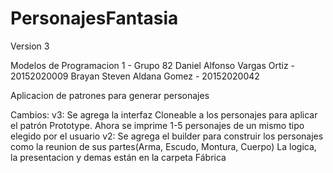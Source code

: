 # PersonajesFantasia

Version 3

Modelos de Programacion 1 - Grupo 82
Daniel Alfonso Vargas Ortiz - 20152020009
Brayan Steven Aldana Gomez - 20152020042

Aplicacion de patrones para generar personajes

Cambios:
v3: Se agrega la interfaz Cloneable a los personajes para aplicar el patrón Prototype. Ahora se imprime 1-5 personajes de un mismo tipo elegido por el usuario
v2: Se agrega el builder para construir los personajes como la reunion de sus partes(Arma, Escudo, Montura, Cuerpo)
La logica, la presentacion y demas están en la carpeta Fábrica
